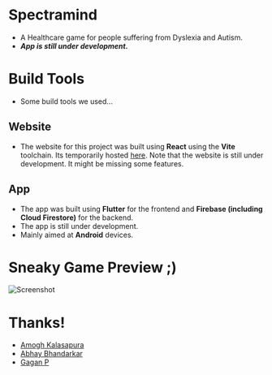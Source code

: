 # Spectramind
- A Healthcare game for people suffering from Dyslexia and Autism.
- ***App is still under development.***

# Build Tools
- Some build tools we used...
## Website
- The website for this project was built using **React** using the **Vite** toolchain. Its temporarily hosted [here](https://neucare.netlify.app). Note that the website is still under development. It might be missing some features.

## App
- The app was built using **Flutter** for the frontend and **Firebase (including Cloud Firestore)** for the backend.
- The app is still under development.
- Mainly aimed at **Android** devices.

# Sneaky Game Preview ;)
![Screenshot](https://user-images.githubusercontent.com/94102031/227729732-0f0bd0fc-0171-49df-a2ea-da05198fa51c.jpg)

# Thanks!
- [Amogh Kalasapura](https://github.com/Amoghk04)
- [Abhay Bhandarkar](https://github.com/AbhayBhandarkar)
- [Gagan P](https://github.com/Gaganp123)
